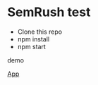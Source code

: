 # SemRush test

- Clone this repo
- npm install
- npm start

demo

[App](https://gordeyspb.github.io/semRush/#/)
